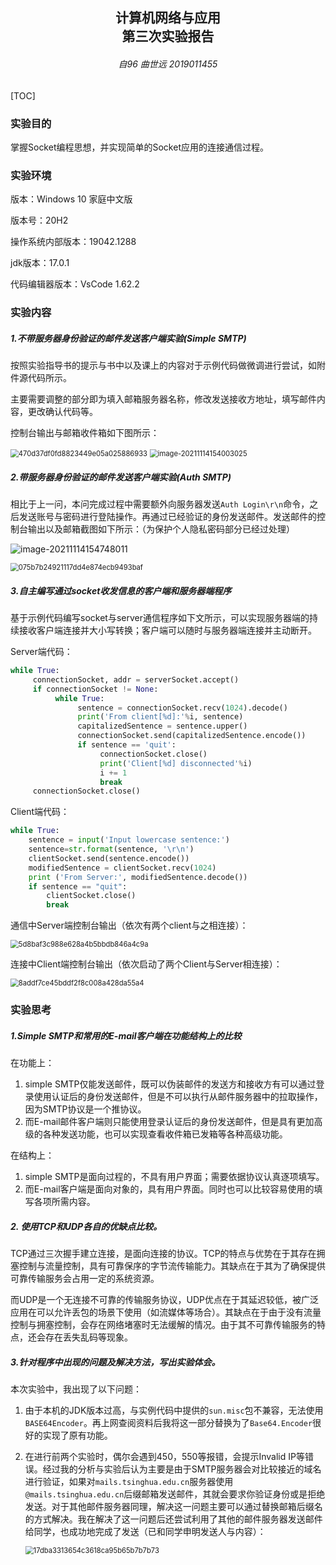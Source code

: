 <h2  align = "center" >计算机网络与应用<br>第三次实验报告 </h2>

<h6 align = "center">自96 曲世远 2019011455</h6>



[TOC]

### 实验目的

掌握Socket编程思想，并实现简单的Socket应用的连接通信过程。

### 实验环境

版本：Windows 10 家庭中文版

版本号：20H2

操作系统内部版本：19042.1288

jdk版本：17.0.1

代码编辑器版本：VsCode 1.62.2

### 实验内容

##### 1.不带服务器身份验证的邮件发送客户端实验(Simple SMTP)

按照实验指导书的提示与书中以及课上的内容对于示例代码做微调进行尝试，如附件源代码所示。

主要需要调整的部分即为填入邮箱服务器名称，修改发送接收方地址，填写邮件内容，更改确认代码等。

控制台输出与邮箱收件箱如下图所示：

<img src="Exp3.assets/470d37df0fd8823449e05a025886933.png" alt="470d37df0fd8823449e05a025886933" style="zoom:80%;" />

<img src="Exp3.assets/image-20211114154003025.png" alt="image-20211114154003025" style="zoom:80%;" />

##### 2.带服务器身份验证的邮件发送客户端实验(Auth SMTP)

相比于上一问，本问完成过程中需要额外向服务器发送`Auth Login\r\n`命令，之后发送账号与密码进行登陆操作。再通过已经验证的身份发送邮件。发送邮件的控制台输出以及邮箱截图如下所示：（为保护个人隐私密码部分已经过处理）

![image-20211114154748011](Exp3.assets/image-20211114154748011.png)

<img src="Exp3.assets/075b7b24921117dd4e874ecb9493baf.png" alt="075b7b24921117dd4e874ecb9493baf" style="zoom:80%;" />

##### 3.自主编写通过socket收发信息的客户端和服务器端程序

基于示例代码编写socket与server通信程序如下文所示，可以实现服务器端的持续接收客户端连接并大小写转换；客户端可以随时与服务器端连接并主动断开。

Server端代码：

```python
while True:
     connectionSocket, addr = serverSocket.accept()
     if connectionSocket != None:
          while True:
               sentence = connectionSocket.recv(1024).decode()
               print('From client[%d]:'%i, sentence)
               capitalizedSentence = sentence.upper()
               connectionSocket.send(capitalizedSentence.encode())
               if sentence == 'quit': 
                    connectionSocket.close()
                    print('Client[%d] disconnected'%i)
                    i += 1
                    break
     connectionSocket.close()
```

Client端代码：

```python
while True:
    sentence = input('Input lowercase sentence:')
    sentence=str.format(sentence, '\r\n')
    clientSocket.send(sentence.encode())
    modifiedSentence = clientSocket.recv(1024)
    print ('From Server:', modifiedSentence.decode())
    if sentence == "quit": 
        clientSocket.close()
        break

```

通信中Server端控制台输出（依次有两个client与之相连接）：

<img src="Exp3.assets/5d8baf3c988e628a4b5bbdb846a4c9a.png" alt="5d8baf3c988e628a4b5bbdb846a4c9a" style="zoom:80%;" />

连接中Client端控制台输出（依次启动了两个Client与Server相连接）：

<img src="Exp3.assets/8addf7ce45bddf2f8c008a428da55a4.png" alt="8addf7ce45bddf2f8c008a428da55a4" style="zoom:80%;" />

### 实验思考

##### 1.Simple SMTP和常用的E-mail客户端在功能结构上的比较

在功能上：

1. simple SMTP仅能发送邮件，既可以伪装邮件的发送方和接收方有可以通过登录使用认证后的身份发送邮件，但是不可以执行从邮件服务器中的拉取操作，因为SMTP协议是一个推协议。
2. 而E-mail邮件客户端则只能使用登录认证后的身份发送邮件，但是具有更加高级的各种发送功能，也可以实现查看收件箱已发箱等各种高级功能。

在结构上：

1. simple SMTP是面向过程的，不具有用户界面；需要依据协议认真逐项填写。
2. 而E-mail客户端是面向对象的，具有用户界面。同时也可以比较容易使用的填写各项所需内容。

##### 2. 使用TCP和UDP各自的优缺点比较。

TCP通过三次握手建立连接，是面向连接的协议。TCP的特点与优势在于其存在拥塞控制与流量控制，具有可靠保序的字节流传输能力。其缺点在于其为了确保提供可靠传输服务会占用一定的系统资源。

而UDP是一个无连接不可靠的传输服务协议，UDP优点在于其延迟较低，被广泛应用在可以允许丢包的场景下使用（如流媒体等场合）。其缺点在于由于没有流量控制与拥塞控制，会存在网络堵塞时无法缓解的情况。由于其不可靠传输服务的特点，还会存在丢失乱码等现象。

##### 3.针对程序中出现的问题及解决方法，写出实验体会。

本次实验中，我出现了以下问题：

1. 由于本机的JDK版本过高，与实例代码中提供的`sun.misc`包不兼容，无法使用`BASE64Encoder`。再上网查阅资料后我将这一部分替换为了`Base64.Encoder`很好的实现了原有功能。

2. 在进行前两个实验时，偶尔会遇到450，550等报错，会提示Invalid IP等错误。经过我的分析与实验后认为主要是由于SMTP服务器会对比较接近的域名进行验证，如果对`mails.tsinghua.edu.cn`服务器使用`@mails.tsinghua.edu.cn`后缀邮箱发送邮件，其就会要求你验证身份或是拒绝发送。对于其他邮件服务器同理，解决这一问题主要可以通过替换邮箱后缀名的方式解决。我在解决了这一问题后还尝试利用了其他的邮件服务器发送邮件给同学，也成功地完成了发送（已和同学申明发送人与内容）：

   <img src="Exp3.assets/17dba3313654c3618ca95b65b7b7b73.png" alt="17dba3313654c3618ca95b65b7b7b73" style="zoom:80%;" />

